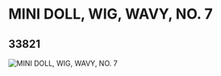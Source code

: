 # MINI DOLL, WIG, WAVY, NO. 7
## 33821
![MINI DOLL, WIG, WAVY, NO. 7](https://lc-www-live-s.legocdn.com/media/bricks/5/2/6190429.jpg)